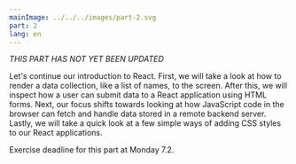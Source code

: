 ```yaml
---
mainImage: ../../../images/part-2.svg
part: 2
lang: en
---
```


<div class="intro">

<i>*THIS PART HAS NOT YET BEEN UPDATED*</i>

Let's continue our introduction to React. First, we will take a look at how to render a data collection, like a list of names, to the screen. After this, we will inspect how a user can submit data to a React application using HTML forms. Next, our focus shifts towards looking at how JavaScript code in the browser can fetch and handle data stored in a remote backend server. Lastly, we will take a quick look at a few simple ways of adding CSS styles to our React applications.

Exercise deadline for this part at Monday 7.2.

</div>